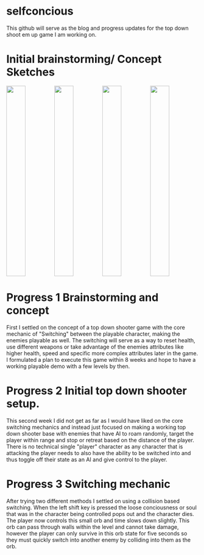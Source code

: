 # selfconcious

   This github will serve as the blog and progress updates for the top down shoot em up game I am working on. 
   
  # Initial brainstorming/ Concept Sketches
  
<div style="display:flex">
<img src="https://user-images.githubusercontent.com/60955272/122830226-4b517b00-d2a5-11eb-95c7-130cee14d2d5.jpg" width="40%" height="500">
<img src="https://user-images.githubusercontent.com/60955272/122830233-4e4c6b80-d2a5-11eb-87a7-a6bb9ee627fe.jpg" width="40%" height="500">
<img src="https://user-images.githubusercontent.com/60955272/122830241-4ee50200-d2a5-11eb-8ec4-6f2366a8974d.jpg" width="40%" height="500">
<img src="https://user-images.githubusercontent.com/60955272/122830245-50aec580-d2a5-11eb-8274-fe9b226d0bb1.jpg" width="40%" height="500">
</div>

  # Progress 1 Brainstorming and concept
  First I settled on the concept of a top down shooter game with the core mechanic of "Switching" between the playable character, making the enemies playable as well. The switching will serve as a way to reset health, use different weapons or take advantage of the enemies attributes like higher health, speed and specific more complex attributes later in the game. I formulated a plan to execute this game within 8 weeks and hope to have a working playable demo with a few levels by then.
      
   # Progress 2 Initial top down shooter setup.
This second week I did not get as far as I would have liked on the core switching mechanics and instead just focused on making a working top down shooter base with enemies that have AI to roam randomly, target the player within range and stop or retreat based on the distance of the player. There is no technical single "player" character as any character that is attacking the player needs to also have the ability to be switched into and thus toggle off their state as an AI and give control to the player.
  
  # Progress 3 Switching mechanic
  After trying two different methods I settled on using a collision based switching. When the left shift key is pressed the loose conciousness or soul that was in the character being controlled pops out and the character dies. The player now controls this small orb and time slows down slightly. This orb can pass through walls within the level and cannot take damage, however the player can only survive in this orb state for five seconds so they must quickly switch into another enemy by colliding into them as the orb.
